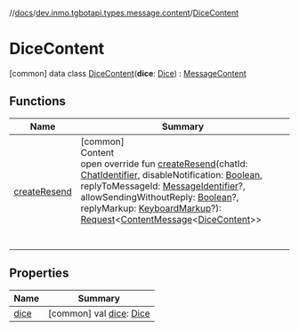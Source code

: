 //[docs](../../../index.md)/[dev.inmo.tgbotapi.types.message.content](../index.md)/[DiceContent](index.md)



# DiceContent  
 [common] data class [DiceContent](index.md)(**dice**: [Dice](../../dev.inmo.tgbotapi.types.dice/-dice/index.md)) : [MessageContent](../../dev.inmo.tgbotapi.types.message.content.abstracts/-message-content/index.md)   


## Functions  
  
|  Name |  Summary | 
|---|---|
| <a name="dev.inmo.tgbotapi.types.message.content/DiceContent/createResend/#dev.inmo.tgbotapi.types.ChatIdentifier#kotlin.Boolean#kotlin.Long?#kotlin.Boolean?#dev.inmo.tgbotapi.types.buttons.KeyboardMarkup?/PointingToDeclaration/"></a>[createResend](create-resend.md)| <a name="dev.inmo.tgbotapi.types.message.content/DiceContent/createResend/#dev.inmo.tgbotapi.types.ChatIdentifier#kotlin.Boolean#kotlin.Long?#kotlin.Boolean?#dev.inmo.tgbotapi.types.buttons.KeyboardMarkup?/PointingToDeclaration/"></a>[common]  <br>Content  <br>open override fun [createResend](create-resend.md)(chatId: [ChatIdentifier](../../dev.inmo.tgbotapi.types/-chat-identifier/index.md), disableNotification: [Boolean](https://kotlinlang.org/api/latest/jvm/stdlib/kotlin/-boolean/index.html), replyToMessageId: [MessageIdentifier](../../dev.inmo.tgbotapi.types/index.md#%5Bdev.inmo.tgbotapi.types%2FMessageIdentifier%2F%2F%2FPointingToDeclaration%2F%5D%2FClasslikes%2F625018081)?, allowSendingWithoutReply: [Boolean](https://kotlinlang.org/api/latest/jvm/stdlib/kotlin/-boolean/index.html)?, replyMarkup: [KeyboardMarkup](../../dev.inmo.tgbotapi.types.buttons/-keyboard-markup/index.md)?): [Request](../../dev.inmo.tgbotapi.requests.abstracts/-request/index.md)<[ContentMessage](../../dev.inmo.tgbotapi.types.message.abstracts/-content-message/index.md)<[DiceContent](index.md)>>  <br><br><br>|


## Properties  
  
|  Name |  Summary | 
|---|---|
| <a name="dev.inmo.tgbotapi.types.message.content/DiceContent/dice/#/PointingToDeclaration/"></a>[dice](dice.md)| <a name="dev.inmo.tgbotapi.types.message.content/DiceContent/dice/#/PointingToDeclaration/"></a> [common] val [dice](dice.md): [Dice](../../dev.inmo.tgbotapi.types.dice/-dice/index.md)   <br>|

